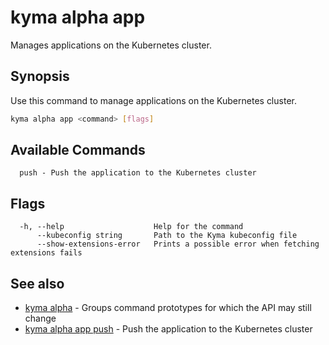# kyma alpha app

Manages applications on the Kubernetes cluster.

## Synopsis

Use this command to manage applications on the Kubernetes cluster.

```bash
kyma alpha app <command> [flags]
```

## Available Commands

```text
  push - Push the application to the Kubernetes cluster
```

## Flags

```text
  -h, --help                    Help for the command
      --kubeconfig string       Path to the Kyma kubeconfig file
      --show-extensions-error   Prints a possible error when fetching extensions fails
```

## See also

* [kyma alpha](kyma_alpha.md)                   - Groups command prototypes for which the API may still change
* [kyma alpha app push](kyma_alpha_app_push.md) - Push the application to the Kubernetes cluster
